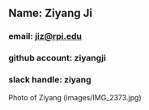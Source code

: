 ## Name: Ziyang Ji
### email: jiz@rpi.edu
### github account: ziyangji
### slack handle: ziyang
Photo of Ziyang (images/IMG_2373.jpg)
